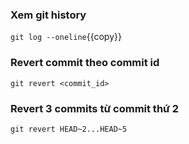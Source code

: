 ### Xem git history
`git log --oneline`{{copy}}

### Revert commit theo commit id
`git revert <commit_id>`

### Revert 3 commits từ commit thứ 2
`git revert HEAD~2...HEAD~5`

